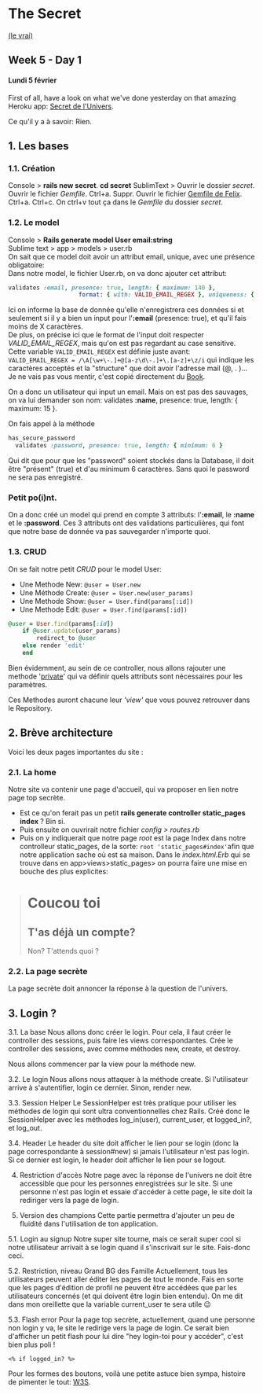 # The Secret
[(le vrai)](https://www.youtube.com/watch?v=fQu_twwpKvk)

## Week 5 - Day 1
#### Lundi 5 février

First of all, have a look on what we've done yesterday on that amazing Heroku app: [Secret de l'Univers](https://secret-de-lunivers.herokuapp.com/).

Ce qu'il y a à savoir: Rien.

## 1. Les bases
### 1.1. Création
Console > **rails new secret**.
**cd secret**
SublimText > Ouvrir le dossier *secret*. Ouvrir le fichier *Gemfile*. Ctrl+a. Suppr. Ouvrir le fichier [Gemfile de Felix](https://github.com/felhix/cheat_sheets/blob/master/Ruby/Gemfile.rb). Ctrl+a. Ctrl+c. On ctrl+v tout ça dans le *Gemfile* du dossier *secret*. 

### 1.2. Le model
Console > **Rails generate model User email:string**</br>
Sublime text > app > models > user.rb </br>
On sait que ce model doit avoir un attribut email, unique, avec une présence obligatoire: </br> Dans notre model, le fichier User.rb, on va donc ajouter cet attribut: 
``` ruby
validates :email, presence: true, length: { maximum: 140 },
                    format: { with: VALID_EMAIL_REGEX }, uniqueness: { case_sensitive: false }
```
Ici on informe la base de donnée qu'elle n'enregistrera ces données si et seulement si il y a bien un input pour l'**:email** (presence: true), et qu'il fais moins de X caractères.</br>
De plus, on précise ici que le format de l'input doit respecter *VALID_EMAIL_REGEX*, mais qu'on est pas regardant au case sensitive. </br>
Cette variable ```VALID_EMAIL_REGEX``` est définie juste avant:</br> ```VALID_EMAIL_REGEX = /\A[\w+\-.]+@[a-z\d\-.]+\.[a-z]+\z/i``` qui indique les caractères acceptés et la "structure" que doit avoir l'adresse mail (@, . )...</br>
Je ne vais pas vous mentir, c'est copié directement du [Book](http://ruby.railstutorial.org/ruby-on-rails-tutorial-book).

On a donc un utilisateur qui input un email. Mais on est pas des sauvages, on va lui demander son nom: 
 validates **:name**,  presence: true, length: { maximum: 15 }.

On fais appel à la méthode 
``` ruby
has_secure_password 
  validates :password, presence: true, length: { minimum: 6 }
```
Qui dit que pour que les "password" soient stockés dans la Database, il doit être "présent" (true) et d'au minimum 6 caractères. Sans quoi le password ne sera pas enregistré.
  
### Petit po(i)nt.
On a donc créé un model qui prend en compte 3 attributs: l'**:email**, le **:name** et le **:password**. Ces 3 attributs ont des validations particulières, qui font que notre base de donnée va pas sauvegarder n'importe quoi.

### 1.3. CRUD
On se fait notre petit *CRUD* pour le model User:
* Une Methode New: `@user = User.new`
* Une Méthode Create: `@user = User.new(user_params)`
* Une Methode Show: `@user = User.find(params[:id])`
* Une Methode Edit: `@user = User.find(params[:id])`
``` ruby
@user = User.find(params[:id])
  	if @user.update(user_params)
  		redirect_to @user
  	else render 'edit'
  	end
```
Bien évidemment, au sein de ce controller, nous allons rajouter une methode '[private](http://edgeguides.rubyonrails.org/action_controller_overview.html#strong-parameters)' qui va définir quels attributs sont nécessaires pour les paramètres.

Ces Methodes auront chacune leur *'view'* que vous pouvez retrouver dans le Repository.

## 2. Brève architecture
Voici les deux pages importantes du site :
### 2.1. La home
Notre site va contenir une page d'accueil, qui va proposer en lien notre page top secrète.</br>
- Est ce qu'on ferait pas un petit **rails generate controller static_pages index** ? Bin si.
- Puis ensuite on ouvrirait notre fichier *config > routes.rb*
- Puis on y indiquerait que notre page *root* est la page Index dans notre controlleur static_pages, de la sorte: `root 'static_pages#index'`afin que notre application sache où est sa maison.
Dans le *index.html.Erb* qui se trouve dans en app>views>static_pages> on pourra faire une mise en bouche des plus explicites:
> <h1> Coucou toi </h1>
> <h2> T'as déjà un compte? </h2>
> <p> Non? T'attends quoi ? </p>




### 2.2. La page secrète
La page secrète doit annoncer la réponse à la question de l'univers.


## 3. Login ?


3.1. La base
Nous allons donc créer le login. Pour cela, il faut créer le controller des sessions, puis faire les views correspondantes. Crée le controller des sessions, avec comme méthodes new, create, et destroy.

Nous allons commencer par la view pour la méthode new.

3.2. Le login
Nous allons nous attaquer à la méthode create. Si l'utilisateur arrive à s'autentifier, login ce dernier. Sinon, render new.

3.3. Session Helper
Le SessionHelper est très pratique pour utiliser les méthodes de login qui sont ultra conventionnelles chez Rails. Créé donc le SessionHelper avec les méthodes log_in(user), current_user, et logged_in?, et log_out.

3.4. Header
Le header du site doit afficher le lien pour se login (donc la page correspondante à session#new) si jamais l'utilisateur n'est pas login. Si ce dernier est login, le header doit afficher le lien pour se logout.

4. Restriction d'accès
Notre page avec la réponse de l'univers ne doit être accessible que pour les personnes enregistrées sur le site. Si une personne n'est pas login et essaie d'accéder à cette page, le site doit la rediriger vers la page de login.

5. Version des champions
Cette partie permettra d'ajouter un peu de fluidité dans l'utilisation de ton application.

5.1. Login au signup
Notre super site tourne, mais ce serait super cool si notre utilisateur arrivait à se login quand il s'inscrivait sur le site. Fais-donc ceci.

5.2. Restriction, niveau Grand BG des Famille
Actuellement, tous les utilisateurs peuvent aller éditer les pages de tout le monde. Fais en sorte que les pages d'édition de profil ne peuvent être accédées que par les utilisateurs concernés (et qui doivent être login bien entendu). On me dit dans mon oreillette que la variable current_user te sera utile 😉

5.3. Flash error
Pour la page top secrète, actuellement, quand une personne non login y va, le site le redirige vers la page de login. Ce serait bien d'afficher un petit flash pour lui dire "hey login-toi pour y accéder", c'est bien plus poli !

```<% if logged_in? %>```

Pour les formes des boutons, voilà une petite astuce bien sympa, histoire de pimenter le tout: [W3S](https://www.w3schools.com/bootstrap/bootstrap_buttons.asp).



